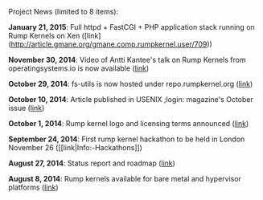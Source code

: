 Project News (limited to 8 items):

__January 21, 2015__:
Full httpd + FastCGI + PHP application stack running on Rump Kernels on Xen ([link] (http://article.gmane.org/gmane.comp.rumpkernel.user/709))

__November 30, 2014__:
Video of Antti Kantee's talk on Rump Kernels from operatingsystems.io is now available ([link](https://www.youtube.com/watch?v=WiMNuGTRgbA&index=5&list=PLmRrx948XMnEUlzKOCYn3AzT8OAInP_5M))

__October 29, 2014__:
fs-utils is now hosted under repo.rumpkernel.org ([link](http://repo.rumpkernel.org/fs-utils))

__October 10, 2014__:
Article published in USENIX ;login: magazine's October issue ([link](http://rumpkernel.org/misc/usenix-login-2014/))

__October 1, 2014__:
Rump kernel logo and licensing terms announced ([link](http://permalink.gmane.org/gmane.comp.rumpkernel.user/439))

__September 24, 2014__:
First rump kernel hackathon to be held in London November 26 ([[link|Info:-Hackathons]])

__August 27, 2014__:
Status report and roadmap ([link](http://permalink.gmane.org/gmane.comp.rumpkernel.user/416))

__August 8, 2014__:
Rump kernels available for bare metal and hypervisor platforms ([link](http://blog.netbsd.org/tnf/entry/an_internet_ready_os_from))
